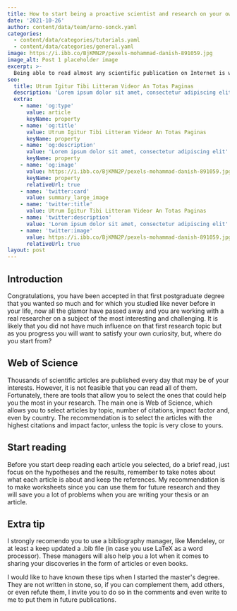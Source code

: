 ```yaml
---
title: How to start being a proactive scientist and research on your own?
date: '2021-10-26'
author: content/data/team/arno-sonck.yaml
categories:
  - content/data/categories/tutorials.yaml
  - content/data/categories/general.yaml
image: https://i.ibb.co/BjKMN2P/pexels-mohammad-danish-891059.jpg
image_alt: Post 1 placeholder image
excerpt: >-
  Being able to read almost any scientific publication on Internet is wonderful, however, it is not feasible to read all daily publications. -Photo by Mohammad Danish from Pexels
seo:
  title: Utrum Igitur Tibi Litteram Videor An Totas Paginas
  description: 'Lorem ipsum dolor sit amet, consectetur adipiscing elit'
  extra:
    - name: 'og:type'
      value: article
      keyName: property
    - name: 'og:title'
      value: Utrum Igitur Tibi Litteram Videor An Totas Paginas
      keyName: property
    - name: 'og:description'
      value: 'Lorem ipsum dolor sit amet, consectetur adipiscing elit'
      keyName: property
    - name: 'og:image'
      value: https://i.ibb.co/BjKMN2P/pexels-mohammad-danish-891059.jpg
      keyName: property
      relativeUrl: true
    - name: 'twitter:card'
      value: summary_large_image
    - name: 'twitter:title'
      value: Utrum Igitur Tibi Litteram Videor An Totas Paginas
    - name: 'twitter:description'
      value: 'Lorem ipsum dolor sit amet, consectetur adipiscing elit'
    - name: 'twitter:image'
      value: https://i.ibb.co/BjKMN2P/pexels-mohammad-danish-891059.jpg
      relativeUrl: true
layout: post
---
```

## Introduction

Congratulations, you have been accepted in that first postgraduate degree that you wanted so much and for which you studied like never before in your life, now all the glamor  have passed away and you are working with a real researcher on a subject of the most interesting and challenging. It is likely that you did not have much influence on that first research topic but as you progress you will want to satisfy your own curiosity, but, where do you start from?

## Web of Science

Thousands of scientific articles are published every day that may be of your interests. However, it is not feasible that you can read all of them. Fortunately, there are tools that allow you to select the ones that could help you the most in your research. The main one is Web of Science, which allows you to select articles by topic, number of citations, impact factor and, even by country. The recommendation is to select the articles with the highest citations and impact factor, unless the topic is very close to yours.

## Start reading

Before you start deep reading each article you selected, do a brief read, just focus on the hypotheses and the results, remember to take notes about what each article is about and keep the references. My recommendation is to make worksheets since you can use them for future research and they will save you a lot of problems when you are writing your thesis or an article.

## Extra tip

I strongly recomendo you to use a bibliography manager, like Mendeley, or at least a keep updated a .bib file (in case you use LaTeX as a word processor). These managers will also help you a lot when it comes to sharing your discoveries in the form of articles or even books.

I would like to have known these tips when I started the master's degree. They are not written in stone, so, if you can complement them, add others, or even refute them, I invite you to do so in the comments and even write to me to put them in future publications.
